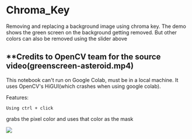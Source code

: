 # Chroma_Key
Removing and replacing a background image using chroma key. The demo shows the green screen on the background getting removed. But other colors can also be removed using the slider above

## **Credits to OpenCV team for the source video(greenscreen-asteroid.mp4)

This notebook can't run on Google Colab, must be in a local machine. It uses OpenCV's HiGUI(which crashes when using google colab).

Features:
```
Using ctrl + click
```
grabs the pixel color and uses that color as the mask

![](images/Demo.png)
